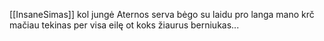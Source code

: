 [[InsaneSimas]] kol jungė Aternos serva bėgo su laidu pro langa mano krč mačiau tekinas per visa eilę ot koks žiaurus berniukas...